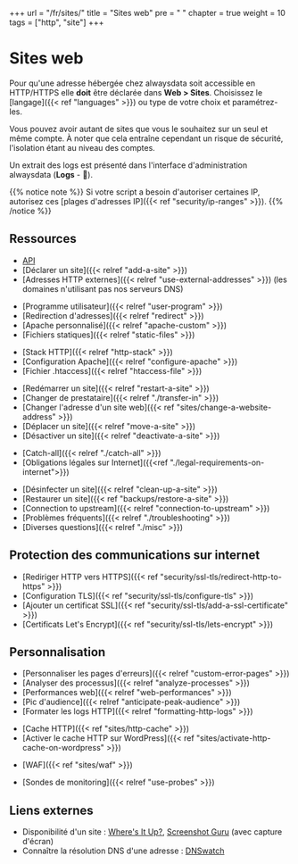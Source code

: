 +++
url = "/fr/sites/"
title = "Sites web"
pre = "<i class='fas fa-fw fa-globe'></i> "
chapter = true
weight = 10
tags = ["http", "site"]
+++

# Sites web

Pour qu'une adresse hébergée chez alwaysdata soit accessible en HTTP/HTTPS elle **doit** être déclarée dans **Web > Sites**. Choisissez le [langage]({{< ref "languages" >}}) ou type de votre choix et paramétrez-les.

Vous pouvez avoir autant de sites que vous le souhaitez sur un seul et même compte. À noter que cela entraîne cependant un risque de sécurité, l'isolation étant au niveau des comptes.

Un extrait des logs est présenté dans l'interface d'administration alwaysdata (**Logs** - 📄).

{{% notice note %}}
Si votre script a besoin d'autoriser certaines IP, autorisez ces [plages d'adresses IP]({{< ref "security/ip-ranges" >}}).
{{% /notice %}}

## Ressources

- [API](https://api.alwaysdata.com/v1/site/doc/)
- [Déclarer un site]({{< relref "add-a-site" >}})
- [Adresses HTTP externes]({{< relref "use-external-addresses" >}}) (les domaines n'utilisant pas nos serveurs DNS)
* [Programme utilisateur]({{< relref "user-program" >}})
* [Redirection d'adresses]({{< relref "redirect" >}})
* [Apache personnalisé]({{< relref "apache-custom" >}})
* [Fichiers statiques]({{< relref "static-files" >}})
- [Stack HTTP]({{< relref "http-stack" >}})
- [Configuration Apache]({{< relref "configure-apache" >}})
- [Fichier .htaccess]({{< relref "htaccess-file" >}})
* [Redémarrer un site]({{< relref "restart-a-site" >}})
* [Changer de prestataire]({{< relref "./transfer-in" >}})
* [Changer l'adresse d'un site web]({{< ref "sites/change-a-website-address" >}})
* [Déplacer un site]({{< relref "move-a-site" >}})
* [Désactiver un site]({{< relref "deactivate-a-site" >}})
- [Catch-all]({{< relref "./catch-all" >}})
- [Obligations légales sur Internet]({{<ref "./legal-requirements-on-internet">}})
* [Désinfecter un site]({{< relref "clean-up-a-site" >}})
* [Restaurer un site]({{< ref "backups/restore-a-site" >}})
* [Connection to upstream]({{< relref "connection-to-upstream" >}})
* [Problèmes fréquents]({{< relref "./troubleshooting" >}})
* [Diverses questions]({{< relref "./misc" >}})

## Protection des communications sur internet

- [Rediriger HTTP vers HTTPS]({{< ref "security/ssl-tls/redirect-http-to-https" >}})
- [Configuration TLS]({{< ref "security/ssl-tls/configure-tls" >}})
- [Ajouter un certificat SSL]({{< ref "security/ssl-tls/add-a-ssl-certificate" >}})
- [Certificats Let's Encrypt]({{< ref "security/ssl-tls/lets-encrypt" >}})

## Personnalisation

* [Personnaliser les pages d'erreurs]({{< relref "custom-error-pages" >}})
* [Analyser des processus]({{< relref "analyze-processes" >}})
* [Performances web]({{< relref "web-performances" >}})
* [Pic d'audience]({{< relref "anticipate-peak-audience" >}})
* [Formater les logs HTTP]({{< relref "formatting-http-logs" >}})
- [Cache HTTP]({{< ref "sites/http-cache" >}})
- [Activer le cache HTTP sur WordPress]({{< ref "sites/activate-http-cache-on-wordpress" >}})
* [WAF]({{< ref "sites/waf" >}})
- [Sondes de monitoring]({{< relref "use-probes" >}})

## Liens externes

- Disponibilité d'un site : [Where's It Up?](https://wheresitup.com/), [Screenshot Guru](https://screenshot.guru/) (avec capture d'écran)
- Connaître la résolution DNS d'une adresse : [DNSwatch](https://www.dnswatch.info/)

